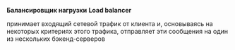 **Балансировщик нагрузки**
**Load balancer**

принимает входящий сетевой трафик от клиента и, основываясь на некоторых критериях этого трафика, отправляет эти сообщения на один из нескольких бэкенд-серверов